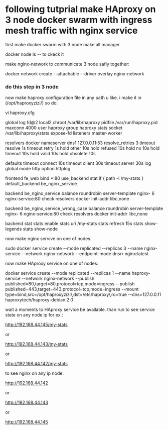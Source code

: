 # following tutprial make HAproxy on 3 node docker swarm with ingress mesh traffic with nginx service


first make docker swarm with 3 node make all manager

docker node ls -- to ckeck it

make nginx-network to communicate 3 node safly together:

docker network create --attachable --driver overlay nginx-network

### do this step in 3 node

now make haproxy configuration file in any path u like. i make it in (/opt/haproxyzizi/) so do:

vi haproxy.cfg


global
    log          fd@2 local2
    chroot       /var/lib/haproxy
    pidfile      /var/run/haproxy.pid
    maxconn      4000
    user         haproxy
    group        haproxy
    stats socket /var/lib/haproxy/stats expose-fd listeners
    master-worker

resolvers docker
    nameserver dns1 127.0.0.11:53
    resolve_retries 3
    timeout resolve 1s
    timeout retry   1s
    hold other      10s
    hold refused    10s
    hold nx         10s
    hold timeout    10s
    hold valid      10s
    hold obsolete   10s

defaults
    timeout connect 10s
    timeout client 30s
    timeout server 30s
    log global
    mode http
    option httplog

frontend  fe_web
    bind *:80
    use_backend stat if { path -i /my-stats }
    default_backend be_nginx_service

backend be_nginx_service
    balance roundrobin
    server-template nginx- 6 nginx-service:80 check resolvers docker init-addr libc,none

backend be_nginx_service_wrong_case
    balance roundrobin
    server-template nginx- 6 nginx-service:80 check resolvers docker init-addr libc,none

backend stat
    stats enable
    stats uri /my-stats
    stats refresh 15s
    stats show-legends
    stats show-node




now make nginx servive on one of nodes:


sudo docker service create   --mode replicated   --replicas 3   --name nginx-service   --network nginx-network   --endpoint-mode dnsrr   nginx:latest


now make HAproxy service on one of nodes:


docker service create   --mode replicated   --replicas 1   --name haproxy-service   --network nginx-network   --publish published=80,target=80,protocol=tcp,mode=ingress   --publish published=443,target=443,protocol=tcp,mode=ingress   --mount type=bind,src=/opt/haproxyzizi/,dst=/etc/haproxy/,ro=true   --dns=127.0.0.11   haproxytech/haproxy-debian:2.0


wait a moments to HAproxy service be available. than run to see service state on any node ip for ex.:

http://192.168.44.145/my-stats

or


http://192.168.44.143/my-stats

or


http://192.168.44.142/my-stats

to see nginx on any ip node:

http://192.168.44.142

or

http://192.168.44.143

or

http://192.168.44.145




